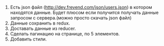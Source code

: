 1. Есть json файл (http://dev.frevend.com/json/users.json) в котором находятся данные. Будет плюсом если получится получать данные запросом с сервера.(можно просто скачать json файл)
2. Данные сохранить в redux.
3. Доставать данные из reducer.
4. Сделать пагинацию на странице, по 5 элементов.
5. Добавить стили.
